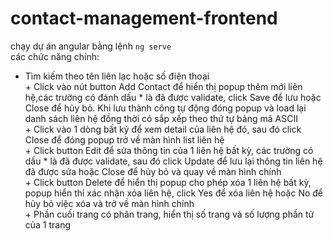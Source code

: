 # contact-management-frontend
chạy dự án angular bằng lệnh `ng serve` <br>
các chức năng chính:<br>
+ Tìm kiếm theo tên liên lạc hoặc số điện thoại <br>
                     +  Click vào nút button Add Contact để hiển thị popup thêm mới liên hệ,các trường có đánh dấu * là đã được validate, click Save để lưu hoặc Close để hủy bỏ. Khi lưu thành công tự động đóng popup và load lại danh sách liên hệ đồng thời có sắp xếp theo thứ tự bảng mã ASCII<br>
                     + Click vào 1 dòng bất kỳ để xem detail của liên hệ đó, sau đó click Close để đóng popup trở về màn hình list liên hệ <br>
                     + Click button Edit để sửa thông tin của 1 liên hệ bất kỳ, các trường có dấu * là đã được validate, sau đó click Update để lưu lại thông tin liên hệ đã được sửa hoặc Close để hủy bỏ và quay về màn hình chính <br>
                     + Click button Delete để hiển thị popup cho phép xóa 1 liên hệ bất kỳ, popup hiển thỉ xác nhận xóa liên hệ, click Yes để xóa liên hệ hoặc No để hủy bỏ việc xóa và trở về màn hình chính <br>
                     + Phần cuối trang có phân trang, hiển thị số trang và số lượng phần tử của 1 trang
